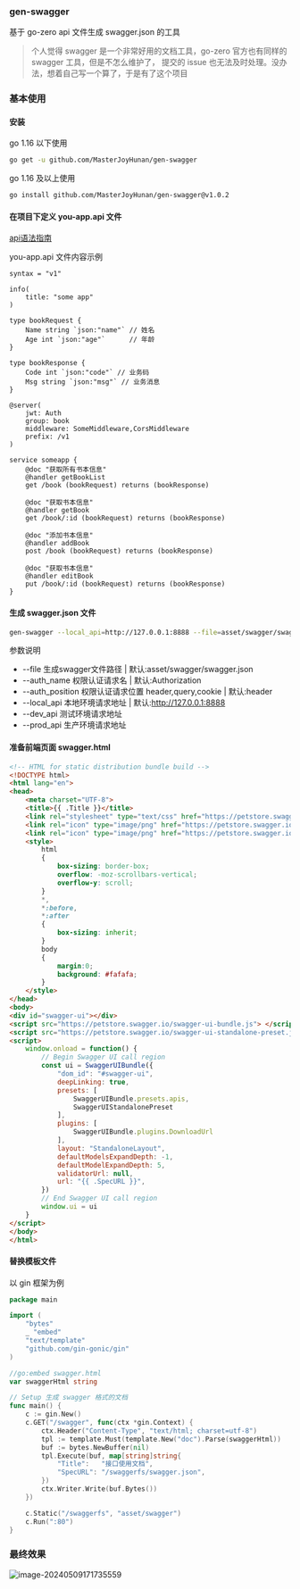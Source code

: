 ### gen-swagger

基于 go-zero api 文件生成 swagger.json 的工具

> 个人觉得 swagger 是一个非常好用的文档工具，go-zero 官方也有同样的 swagger 工具，但是不怎么维护了，
> 提交的 issue 也无法及时处理。没办法，想着自己写一个算了，于是有了这个项目

### 基本使用

#### 安装

go 1.16 以下使用
```sh
go get -u github.com/MasterJoyHunan/gen-swagger
```

go 1.16 及以上使用
```sh
go install github.com/MasterJoyHunan/gen-swagger@v1.0.2
```

#### 在项目下定义 you-app.api 文件

[api语法指南](https://go-zero.dev/docs/tutorials)

you-app.api 文件内容示例

```api
syntax = "v1"

info(
	title: "some app"
)

type bookRequest {
    Name string `json:"name"` // 姓名
    Age int `json:"age"`      // 年龄
}

type bookResponse {
    Code int `json:"code"` // 业务码
    Msg string `json:"msg"` // 业务消息
}

@server(
    jwt: Auth
    group: book
    middleware: SomeMiddleware,CorsMiddleware
    prefix: /v1
)

service someapp {
    @doc "获取所有书本信息"
    @handler getBookList
    get /book (bookRequest) returns (bookResponse)

    @doc "获取书本信息"
    @handler getBook
    get /book/:id (bookRequest) returns (bookResponse)

    @doc "添加书本信息"
    @handler addBook
    post /book (bookRequest) returns (bookResponse)

    @doc "获取书本信息"
    @handler editBook
    put /book/:id (bookRequest) returns (bookResponse)
}
```

#### 生成 swagger.json 文件

```sh
gen-swagger --local_api=http://127.0.0.1:8888 --file=asset/swagger/swagger.json broadband-management-api.api
```

参数说明

* --file 生成swagger文件路径 | 默认:asset/swagger/swagger.json
* --auth_name 权限认证请求名 | 默认:Authorization
* --auth_position 权限认证请求位置 header,query,cookie | 默认:header
* --local_api 本地环境请求地址 | 默认:http://127.0.0.1:8888
* --dev_api 测试环境请求地址
* --prod_api 生产环境请求地址

#### 准备前端页面 swagger.html

```html
<!-- HTML for static distribution bundle build -->
<!DOCTYPE html>
<html lang="en">
<head>
    <meta charset="UTF-8">
    <title>{{ .Title }}</title>
    <link rel="stylesheet" type="text/css" href="https://petstore.swagger.io/swagger-ui.css" >
    <link rel="icon" type="image/png" href="https://petstore.swagger.io/favicon-32x32.png" sizes="32x32" />
    <link rel="icon" type="image/png" href="https://petstore.swagger.io/favicon-16x16.png" sizes="16x16" />
    <style>
        html
        {
            box-sizing: border-box;
            overflow: -moz-scrollbars-vertical;
            overflow-y: scroll;
        }
        *,
        *:before,
        *:after
        {
            box-sizing: inherit;
        }
        body
        {
            margin:0;
            background: #fafafa;
        }
    </style>
</head>
<body>
<div id="swagger-ui"></div>
<script src="https://petstore.swagger.io/swagger-ui-bundle.js"> </script>
<script src="https://petstore.swagger.io/swagger-ui-standalone-preset.js"> </script>
<script>
    window.onload = function() {
        // Begin Swagger UI call region
        const ui = SwaggerUIBundle({
            "dom_id": "#swagger-ui",
            deepLinking: true,
            presets: [
                SwaggerUIBundle.presets.apis,
                SwaggerUIStandalonePreset
            ],
            plugins: [
                SwaggerUIBundle.plugins.DownloadUrl
            ],
            layout: "StandaloneLayout",
            defaultModelsExpandDepth: -1,
            defaultModelExpandDepth: 5,
            validatorUrl: null,
            url: "{{ .SpecURL }}",
        })
        // End Swagger UI call region
        window.ui = ui
    }
</script>
</body>
</html>

```

#### 替换模板文件

以 gin 框架为例


```go
package main

import (
	"bytes"
	_ "embed"
	"text/template"
	"github.com/gin-gonic/gin"
)

//go:embed swagger.html
var swaggerHtml string

// Setup 生成 swagger 格式的文档
func main() {
    c := gin.New()
    c.GET("/swagger", func(ctx *gin.Context) {
        ctx.Header("Content-Type", "text/html; charset=utf-8")
        tpl := template.Must(template.New("doc").Parse(swaggerHtml))
        buf := bytes.NewBuffer(nil)
        tpl.Execute(buf, map[string]string{
            "Title":   "接口使用文档",
            "SpecURL": "/swaggerfs/swagger.json",
        })
        ctx.Writer.Write(buf.Bytes())
    })

    c.Static("/swaggerfs", "asset/swagger")
    c.Run(":80")
}
```

### 最终效果

![image-20240509171735559](http://tc.masterjoy.top/typory/image-20240509171735559.png)
